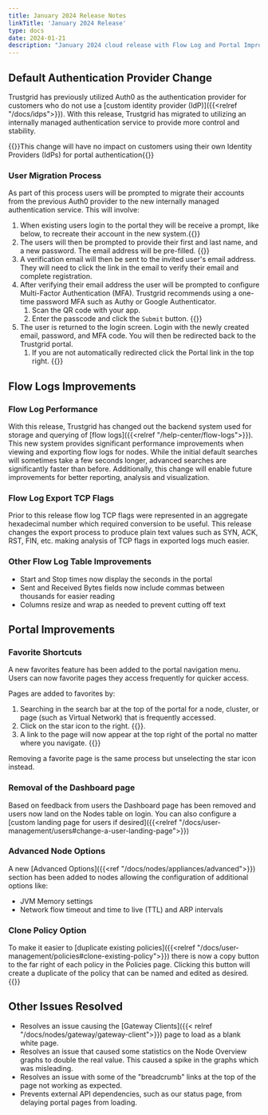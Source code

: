 ```yaml
---
title: January 2024 Release Notes
linkTitle: 'January 2024 Release'
type: docs
date: 2024-01-21
description: "January 2024 cloud release with Flow Log and Portal Improvements"
---
```


## Default Authentication Provider Change
Trustgrid has previously utilized Auth0 as the authentication provider for customers who do not use a [custom identity provider (IdP)]({{<relref "/docs/idps">}}). With this release, Trustgrid has migrated to utilizing an internally managed authentication service to provide more control and stability.

{{<alert color="info">}}This change will have no impact on customers using their own Identity Providers (IdPs) for portal authentication{{</alert>}}

### User Migration Process
As part of this process users will be prompted to migrate their accounts from the previous Auth0 provider to the new internally managed authentication service. This will involve:
1. When existing users login to the portal they will be receive a prompt, like below, to recreate their account in the new system.{{<tgimg src= "migrate-account.png" width="50%" caption="Account migration prompt">}}
1. The users will then be prompted to provide their first and last name, and a new password.  The email address will be pre-filled. {{<tgimg src="migrate-user1.png" width="50%" caption="Prompt for password and additional details">}}
1. A verification email will then be sent to the invited user's email address. They will need to click the link in the email to verify their email and complete registration.
1. After verifying their email address the user will be prompted to configure Multi-Factor Authentication (MFA). Trustgrid recommends using a one-time password MFA such as Authy or Google Authenticator.
   1. Scan the QR code with your app. 
   1. Enter the passcode and click the `Submit` button. {{<tgimg src="/docs/user-management/users/sign-up-4.png" width="50%" >}}
1. The user is returned to the login screen. Login with the newly created email, password, and MFA code.  You will then be redirected back to the Trustgrid portal. 
   1. If you are not automatically redirected click the Portal link in the top right. {{<tgimg src="auth-portal-link.png" width="50%">}}

## Flow Logs Improvements

### Flow Log Performance
With this release, Trustgrid has changed out the backend system used for storage and querying of [flow logs]({{<relref "/help-center/flow-logs">}}). This new system provides significant performance improvements when viewing and exporting flow logs for nodes. While the initial default searches will sometimes take a few seconds longer, advanced searches are significantly faster than before.  Additionally, this change will enable future improvements for better reporting, analysis and visualization. 

### Flow Log Export TCP Flags
Prior to this release flow log TCP flags were represented in an aggregate hexadecimal number which required conversion to be useful. This release changes the export process to produce plain text values such as SYN, ACK, RST, FIN, etc. making analysis of TCP flags in exported logs much easier.

### Other Flow Log Table Improvements
- Start and Stop times now display the seconds in the portal
- Sent and Received Bytes fields now include commas between thousands for easier reading
- Columns resize and wrap as needed to prevent cutting off text

## Portal Improvements

### Favorite Shortcuts
A new favorites feature has been added to the portal navigation menu. Users can now favorite pages they access frequently for quicker access. 

Pages are added to favorites by:
1. Searching in the search bar at the top of the portal for a node, cluster, or page (such as Virtual Network) that is frequently accessed. 
1. Click on the star icon to the right. {{<tgimg src="favorite-star.png" width="60%" caption="Example of adding a favorite" alt="Search for 'Virtual Networks' with the star item selected on the right.">}}.
1. A link to the page will now appear at the top right of the portal no matter where you navigate. {{<tgimg src="favorite-example.png" width="35%" caption="Example of favorite link in menu" alt="Example of a favorite link for 'Virtual Networks' appearing at the top right of the portal.">}}

Removing a favorite page is the same process but unselecting the star icon instead.

### Removal of the Dashboard page
Based on feedback from users the Dashboard page has been removed and users now land on the Nodes table on login. You can also configure a [custom landing page for users if desired]({{<relref "/docs/user-management/users#change-a-user-landing-page">}})

### Advanced Node Options
A new [Advanced Options]({{<ref "/docs/nodes/appliances/advanced">}}) section has been added to nodes allowing the configuration of additional options like:
- JVM Memory settings
- Network flow timeout and time to live (TTL) and ARP intervals

### Clone Policy Option
To make it easier to [duplicate existing policies]({{<relref "/docs/user-management/policies#clone-existing-policy">}}) there is now a copy button to the far right of each policy in the Policies page. Clicking this button will create a duplicate of the policy that can be named and edited as desired. 
{{<tgimg src="clone-policy.png" width="80%">}}

## Other Issues Resolved
- Resolves an issue causing the [Gateway Clients]({{< relref "/docs/nodes/gateway/gateway-client">}}) page to load as a blank white page.
- Resolves an issue that caused some statistics on the Node Overview graphs to double the real value. This caused a spike in the graphs which was misleading.
- Resolves an issue with some of the "breadcrumb" links at the top of the page not working as expected. 
- Prevents external API dependencies, such as our status page, from delaying portal pages from loading.
